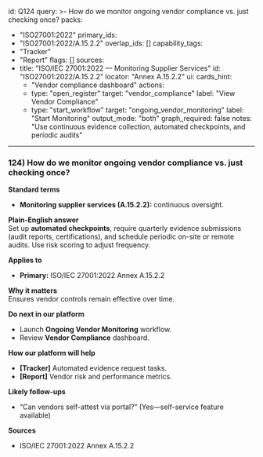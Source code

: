id: Q124
query: >-
  How do we monitor ongoing vendor compliance vs. just checking once?
packs:
  - "ISO27001:2022"
primary_ids:
  - "ISO27001:2022/A.15.2.2"
overlap_ids: []
capability_tags:
  - "Tracker"
  - "Report"
flags: []
sources:
  - title: "ISO/IEC 27001:2022 — Monitoring Supplier Services"
    id: "ISO27001:2022/A.15.2.2"
    locator: "Annex A.15.2.2"
ui:
  cards_hint:
    - "Vendor compliance dashboard"
  actions:
    - type: "open_register"
      target: "vendor_compliance"
      label: "View Vendor Compliance"
    - type: "start_workflow"
      target: "ongoing_vendor_monitoring"
      label: "Start Monitoring"
output_mode: "both"
graph_required: false
notes: "Use continuous evidence collection, automated checkpoints, and periodic audits"
---
### 124) How do we monitor ongoing vendor compliance vs. just checking once?

**Standard terms**  
- **Monitoring supplier services (A.15.2.2):** continuous oversight.

**Plain-English answer**  
Set up **automated checkpoints**, require quarterly evidence submissions (audit reports, certifications), and schedule periodic on-site or remote audits. Use risk scoring to adjust frequency.

**Applies to**  
- **Primary:** ISO/IEC 27001:2022 Annex A.15.2.2

**Why it matters**  
Ensures vendor controls remain effective over time.

**Do next in our platform**  
- Launch **Ongoing Vendor Monitoring** workflow.  
- Review **Vendor Compliance** dashboard.

**How our platform will help**  
- **[Tracker]** Automated evidence request tasks.  
- **[Report]** Vendor risk and performance metrics.

**Likely follow-ups**  
- “Can vendors self-attest via portal?” (Yes—self-service feature available)

**Sources**  
- ISO/IEC 27001:2022 Annex A.15.2.2
